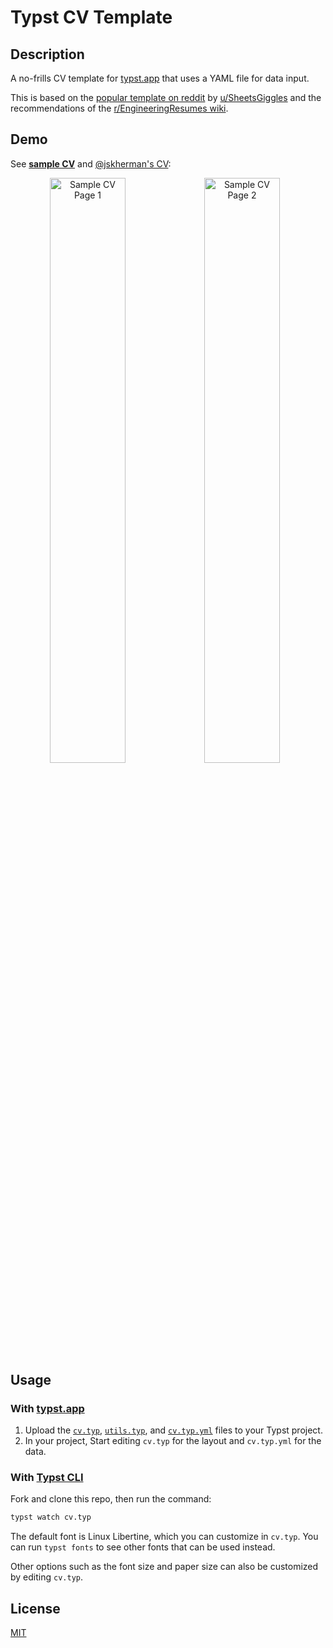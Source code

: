 # Typst CV Template

## Description

A no-frills CV template for [typst.app](https://typst.app) that uses a YAML file for data input.

This is based on the [popular template on reddit](https://web.archive.org/https://old.reddit.com/r/jobs/comments/7y8k6p/im_an_exrecruiter_for_some_of_the_top_companies/) by [u/SheetsGiggles](https://web.archive.org/https://old.reddit.com/user/SheetsGiggles) and the recommendations of the [r/EngineeringResumes wiki](https://web.archive.org/https://old.reddit.com/r/EngineeringResumes/comments/m2cc65/new_and_improved_wiki).

## Demo

See [**sample CV**](cv.pdf) and [@jskherman's CV](https://go.jskherman.com/cv):

<!-- ![Sample CV Page 1](https://github.com/jskherman/cv.typ/assets/68434444/ff35d521-d48e-4c32-a6fe-d19ae390512c) -->
<!-- ![Sample CV Page 2](https://github.com/jskherman/cv.typ/assets/68434444/76840b60-4224-495d-a637-30b8ddfa91c3) -->

<div align="center">
  <img src="https://github.com/jskherman/cv.typ/assets/68434444/12cff1a4-76d7-4ce0-97f1-16cd26d61c25" alt="Sample CV Page 1" style="float: left; width: 49%; height: auto;">
  <img src="https://github.com/jskherman/cv.typ/assets/68434444/52bc078b-35f3-46ba-9561-2d2b4d0f8eb0" alt="Sample CV Page 2" style="float: left; width: 49%; height: auto;">
</div>

## Usage

### With [typst.app](https://typst.app)

1. Upload the [`cv.typ`](cv.typ), [`utils.typ`](utils.typ), and [`cv.typ.yml`](cv.typ.yml) files to your Typst project.
2. In your project, Start editing `cv.typ` for the layout and `cv.typ.yml` for the data.

### With [Typst CLI](https://github.com/typst/typst)

Fork and clone this repo, then run the command:
```bash
typst watch cv.typ
```

The default font is Linux Libertine, which you can customize in `cv.typ`. You can run `typst fonts` to see other fonts that can be used instead.

Other options such as the font size and paper size can also be customized by editing `cv.typ`.

## License

[MIT](LICENSE)

